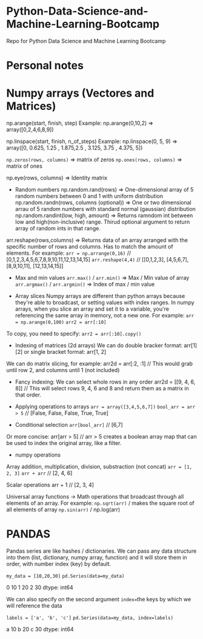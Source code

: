 # Python-Data-Science-and-Machine-Learning-Bootcamp
Repo for Python Data Science and Machine Learning Bootcamp

# Personal notes

# Numpy arrays (Vectores and Matrices)

np.arange(start, finish, step)
Example: np.arange(0,10,2) => array([0,2,4,6,8,9])

np.linspace(start, finish, n_of_steps)
Example: np.linspace(0, 5, 9) => array([0, 0.625, 1.25 , 1.875,2.5  , 3.125, 3.75 , 4.375, 5])

`np.zeros(rows, columns)` => matrix of zeros
`np.ones(rows, columns)` => matrix of ones

np.eye(rows, columns) => Identity matrix

- Random numbers
np.random.rand(rows) => One-dimensional array of 5 random numbers between 0 and 1 with uniform distribution
np.random.randn(rows, columns (optional)) => One or two dimensional arrau of 5 random numbers with standard normal (gaussian) distribution
np.random.randint(low, high, amount) => Returns ramndom int between low and high(non-inclusive) range. Thirud optional argument to return array of random ints in that range.

arr.reshape(rows,columns) => Returns data of an array arranged with the specific number of rows and columns. Has to match the amount of elements.
For example:
`arr = np.arrange(0,16)` // [0,1,2,3,4,5,6,7,8,9,10,11,12,13,14,15]
`arr.reshape(4,4)` // [[0,1,2,3], [4,5,6,7], [8,9,10,11], [12,13,14,15]]

- Max and min values
`arr.max()` / `arr.min()` => Max / Min value of array
`arr.argmax()` / `arr.argmin()` => Index of max / min value

* Array slices
Numpy arrays are different than python arrays because they're able to broadcast, or setting values with index ranges. In numpy arrays, when you slice an array and set it to a variable, you're referencing the same array in memory, not a new one. For example:
`arr = np.arange(0,100)`
`arr2 = arr[:10]`

To copy, you need to specify:
`arr2 = arr[:10].copy()`

* Indexing of matrices (2d arrays)
We can do double bracker format: arr[1][2]
or single bracket format: arr[1, 2]

We can do matrix slicing, for example:
arr2d = arr[:2, :1] // This would grab until row 2, and columns until 1 (not included)

* Fancy indexing: We can select whole rows in any order
arr2d = [[9, 4, 6, 8]]  // This will select rows 9, 4, 6 and 8 and return them as a matrix in that order.

* Applying operations to arrays
`arr = array([3,4,5,6,7])`
`bool_arr = arr > 5` // [False, False, False, True, True]

- Conditional selection
`arr[bool_arr]` // [6,7]

Or more concise:
arr[arr > 5] // arr > 5 creates a boolean array map that can be used to index the original array, like a filter.

* numpy operations

Array addition, multiplication, division, substraction (not concat)
`arr = [1, 2, 3]`
`arr + arr` // [2, 4, 6]

Scalar operations
arr + 1 // [2, 3, 4]

Universal array functions -> Math operations that broadcast through all elements of an array. For example:
`np.sqrt(arr)` / makes the square root of all elements of array
`np.sin(arr)` / np.log(arr)

# PANDAS

Pandas series are like hashes / dictionaries. We can pass any data structure into them (list, dictionary, numpy array, function) and it will store them in order, with number index (key) by default.

`my_data = [10,20,30]`
`pd.Series(data=my_data)`

0    10
1    20
2    30
dtype: int64

We can also specify on the second argument `index=`the keys by which we will reference the data

`labels = ['a', 'b', 'c']`
`pd.Series(data=my_data, index=labels)`

a    10
b    20
c    30
dtype: int64
